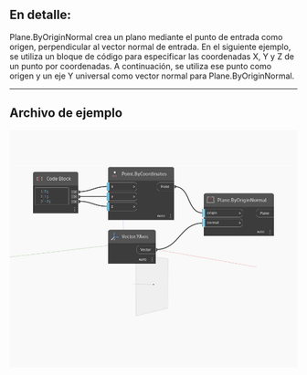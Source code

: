 ## En detalle:
Plane.ByOriginNormal crea un plano mediante el punto de entrada como origen, perpendicular al vector normal de entrada. En el siguiente ejemplo, se utiliza un bloque de código para especificar las coordenadas X, Y y Z de un punto por coordenadas. A continuación, se utiliza ese punto como origen y un eje Y universal como vector normal para Plane.ByOriginNormal.
___
## Archivo de ejemplo

![ByOriginNormal](./Autodesk.DesignScript.Geometry.Plane.ByOriginNormal_img.jpg)

